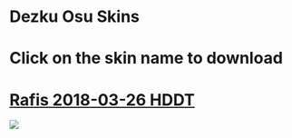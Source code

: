# Dezku Osu Skins 

# Click on the skin name to download

# [Rafis 2018-03-26 HDDT](https://drive.google.com/file/d/1UOW7NN7TWV8CxHpp_KKrKVHyq3WDJ0HN/view)
![](https://osu.ppy.sh/ss/16631214/184d)
